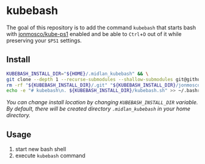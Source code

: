 # kubebash

The goal of this repository is to add the command `kubebash` that starts bash with [jonmosco/kube-ps1](https://github.com/jonmosco/kube-ps1) enabled and be able to `Ctrl`+`D` out of it while preserving your `$PS1` settings.

## Install

```bash
KUBEBASH_INSTALL_DIR="${HOME}/.midlan_kubebash" && \
git clone --depth 1 --recurse-submodules --shallow-submodules git@github.com:midlan/kubebash.git "${KUBEBASH_INSTALL_DIR}" && \
rm -rf "${KUBEBASH_INSTALL_DIR}/.git" "${KUBEBASH_INSTALL_DIR}/jonmosco_kube-ps1/.git" && \
echo -e "# kubebash\n. ${KUBEBASH_INSTALL_DIR}/kubebash.sh" >> ~/.bashrc
```
_You can change install location by changing `KUBEBASH_INSTALL_DIR` variable. By default, there will be created directory `.midlan_kubebash` in your home directory._

## Usage
1. start new bash shell
2. execute `kubebash` command
